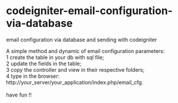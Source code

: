 # codeigniter-email-configuration-via-database
email configuration via database and sending with codeigniter

A simple method and dynamic of email configuration parameters:<br>
1 create the table in your db with sql file;<br>
2 update the fields in the table;<br>
3 copy the controller and view in their respective folders;<br>
4 type in the browser: http://your_server/your_application/index.php/email_cfg.<br>
<br>
have fun !!
